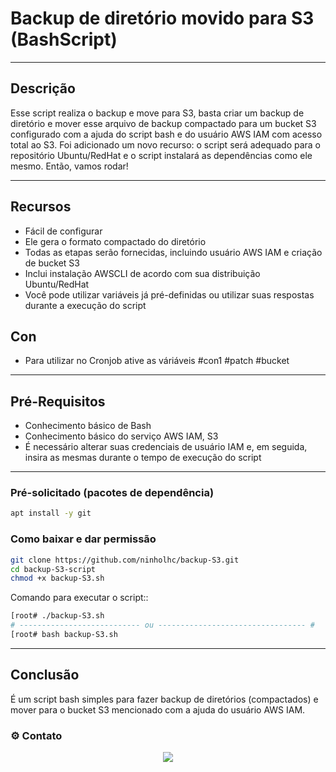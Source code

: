 # Backup de diretório movido para S3 (BashScript)

---
## Descrição
Esse script realiza o backup e move para S3, basta criar um backup de diretório e mover esse arquivo de backup compactado para um bucket S3 configurado com a ajuda do script bash e do usuário AWS IAM com acesso total ao S3. Foi adicionado um novo recurso: o script será adequado para o repositório Ubuntu/RedHat e o script instalará as dependências como ele mesmo. Então, vamos rodar!

----
## Recursos
- Fácil de configurar 
- Ele gera o formato compactado do diretório
- Todas as etapas serão fornecidas, incluindo usuário AWS IAM e criação de bucket S3
- Inclui instalação AWSCLI de acordo com sua distribuição Ubuntu/RedHat
- Você pode utilizar variáveis já pré-definidas ou utilizar suas respostas durante a execução do script

## Con
- Para utilizar no Cronjob ative as váriáveis #con1 #patch #bucket 

----
## Pré-Requisitos
- Conhecimento básico de Bash
- Conhecimento básico do serviço AWS IAM, S3
- É necessário alterar suas credenciais de usuário IAM e, em seguida, insira as mesmas durante o tempo de execução do script

----
### Pré-solicitado (pacotes de dependência)
```sh
apt install -y git
```

### Como baixar e dar permissão
```sh
git clone https://github.com/ninholhc/backup-S3.git
cd backup-S3-script
chmod +x backup-S3.sh
```

Comando para executar o script::
```sh
[root# ./backup-S3.sh
# --------------------------- ou --------------------------------- #
[root# bash backup-S3.sh
```

----
## Conclusão
É um script bash simples para fazer backup de diretórios (compactados) e mover para o bucket S3 mencionado com a ajuda do usuário AWS IAM.

### ⚙️ Contato

<p align="center">
<a href="mailto:aldenizio.ninho@gmail.com"><img src="https://img.shields.io/badge/Gmail-D14836?style=for-the-badge&logo=gmail&logoColor=white"/></a><br />
